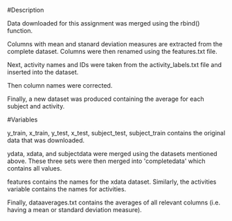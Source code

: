 #Description

Data downloaded for this assignment was merged using the rbind() function.

Columns with mean and stanard deviation measures are extracted from the 
complete dataset. Columns were then renamed using the features.txt file.

Next, activity names and IDs were taken from the activity_labels.txt
file and inserted into the dataset.

Then column names were corrected.

Finally, a new dataset was produced containing the average for each subject
and activity.

#Variables

y_train, x_train, y_test, x_test, subject_test, subject_train contains
the original data that was downloaded.

ydata, xdata, and subjectdata were merged using the datasets mentioned above. 
These three sets were then merged into 'completedata' which contains all values.

features contains the names for the xdata dataset.  Similarly, the activities
variable contains the names for activities.

Finally, dataaverages.txt contains the averages of all relevant columns (i.e.
having a mean or standard deviation measure).